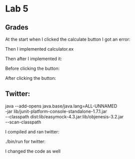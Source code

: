 # Lab 5

## Grades

At the start when I clicked the calculate button I got an error:

Then I implemented calculator.ex

Then after I implemented it:

Before clicking the button:

After clicking the button:






## Twitter:

java --add-opens java.base/java.lang=ALL-UNNAMED \
     -jar lib/junit-platform-console-standalone-1.7.1.jar \
     --classpath dist:lib/easymock-4.3.jar:lib/objenesis-3.2.jar \
     --scan-classpath

I compiled and ran twitter:


./bin/run for twitter:


I changed the code as well



